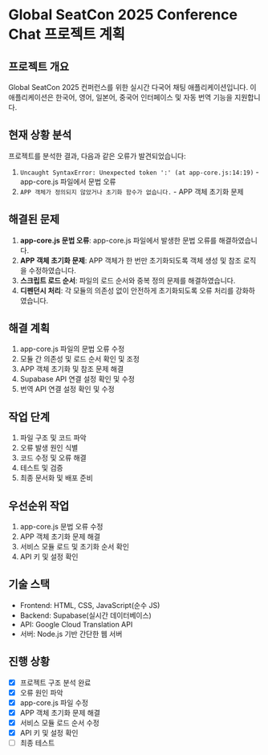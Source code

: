 # Global SeatCon 2025 Conference Chat 프로젝트 계획

## 프로젝트 개요
Global SeatCon 2025 컨퍼런스를 위한 실시간 다국어 채팅 애플리케이션입니다. 이 애플리케이션은 한국어, 영어, 일본어, 중국어 인터페이스 및 자동 번역 기능을 지원합니다.

## 현재 상황 분석
프로젝트를 분석한 결과, 다음과 같은 오류가 발견되었습니다:
1. `Uncaught SyntaxError: Unexpected token ':' (at app-core.js:14:19)` - app-core.js 파일에서 문법 오류
2. `APP 객체가 정의되지 않았거나 초기화 함수가 없습니다.` - APP 객체 초기화 문제

## 해결된 문제
1. **app-core.js 문법 오류**: app-core.js 파일에서 발생한 문법 오류를 해결하였습니다.
2. **APP 객체 초기화 문제**: APP 객체가 한 번만 초기화되도록 객체 생성 및 참조 로직을 수정하였습니다.
3. **스크립트 로드 순서**: 파일의 로드 순서와 중복 정의 문제를 해결하였습니다.
4. **디펜던시 처리**: 각 모듈의 의존성 없이 안전하게 초기화되도록 오류 처리를 강화하였습니다.

## 해결 계획
1. app-core.js 파일의 문법 오류 수정
2. 모듈 간 의존성 및 로드 순서 확인 및 조정
3. APP 객체 초기화 및 참조 문제 해결
4. Supabase API 연결 설정 확인 및 수정
5. 번역 API 연결 설정 확인 및 수정

## 작업 단계
1. 파일 구조 및 코드 파악
2. 오류 발생 원인 식별
3. 코드 수정 및 오류 해결
4. 테스트 및 검증
5. 최종 문서화 및 배포 준비

## 우선순위 작업
1. app-core.js 문법 오류 수정
2. APP 객체 초기화 문제 해결
3. 서비스 모듈 로드 및 초기화 순서 확인
4. API 키 및 설정 확인

## 기술 스택
- Frontend: HTML, CSS, JavaScript(순수 JS)
- Backend: Supabase(실시간 데이터베이스)
- API: Google Cloud Translation API
- 서버: Node.js 기반 간단한 웹 서버

## 진행 상황
- [x] 프로젝트 구조 분석 완료
- [x] 오류 원인 파악
- [x] app-core.js 파일 수정
- [x] APP 객체 초기화 문제 해결
- [x] 서비스 모듈 로드 순서 수정
- [x] API 키 및 설정 확인
- [ ] 최종 테스트
